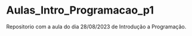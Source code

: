 # Aulas_Intro_Programacao_p1
 
Repositorio com a aula do dia 28/08/2023 de Introdução a Programação.